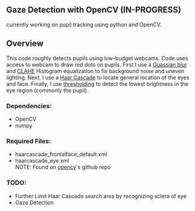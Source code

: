 ## Gaze Detection with OpenCV (IN-PROGRESS)
currently working on pupil tracking using python and OpenCV.
## Overview
This code roughly detects pupils using low-budget webcams.
Code uses access to webcam to draw red dots on pupils.
First I use a [Guassian blur](https://docs.opencv.org/2.4/doc/tutorials/imgproc/gausian_median_blur_bilateral_filter/gausian_median_blur_bilateral_filter.html) 
and [CLAHE](https://docs.opencv.org/3.1.0/d5/daf/tutorial_py_histogram_equalization.html) 
Histogram equalization to fix background noise and uneven lighting.
Next, I use a [Haar Cascade](https://docs.opencv.org/3.1.0/d7/d8b/tutorial_py_face_detection.html)
to locate general location of the eyes and face.
Finally, I use [thresholding](https://docs.opencv.org/2.4/doc/tutorials/imgproc/threshold/threshold.html)
to detect the lowest brightness in the eye region (commonly the pupil).
### Dependencies:
* OpenCV
* numpy
### Required Files:
* haarcascade_frontalface_default.xml
* haarcascade_eye.xml <br />
NOTE: Found on [opencv](https://github.com/opencv/opencv/tree/master/data/haarcascades)'s github repo
### TODO:
* Further Limit Haar Cascade search area by recognizing sclera of eye
* Gaze Detection
